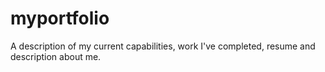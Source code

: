 # myportfolio
A description of my current capabilities, work I've completed, resume and description about me.
